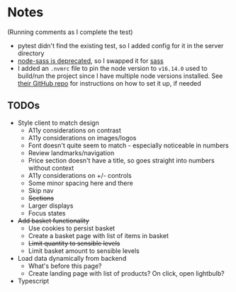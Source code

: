 # Notes

(Running comments as I complete the test)

- pytest didn't find the existing test, so I added config for it in the server directory
- [node-sass is deprecated](https://www.npmjs.com/package/node-sass), so I swapped it for [sass](https://www.npmjs.com/package/sass)
- I added an `.nvmrc` file to pin the node version to `v16.14.0` used to build/run the project since I have multiple node versions installed. See [their GitHub repo](https://github.com/nvm-sh/nvm) for instructions on how to set it up, if needed 


## TODOs

- Style client to match design
  - A11y considerations on contrast
  - A11y considerations on images/logos
  - Font doesn't quite seem to match - especially noticeable in numbers
  - Review landmarks/navigation
  - Price section doesn't have a title, so goes straight into numbers without context
  - A11y considerations on +/- controls
  - Some minor spacing here and there
  - Skip nav
  - ~~Sections~~
  - Larger displays
  - Focus states
- ~~Add basket functionality~~
  - Use cookies to persist basket
  - Create a basket page with list of items in basket
  - ~~Limit quantity to sensible levels~~
  - Limit basket amount to sensible levels
- Load data dynamically from backend
  - What's before this page?
  - Create landing page with list of products? On click, open lightbulb?
- Typescript
